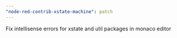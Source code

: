 ```yaml
---
"node-red-contrib-xstate-machine": patch
---
```


Fix intellisense errors for xstate and util packages in monaco editor
